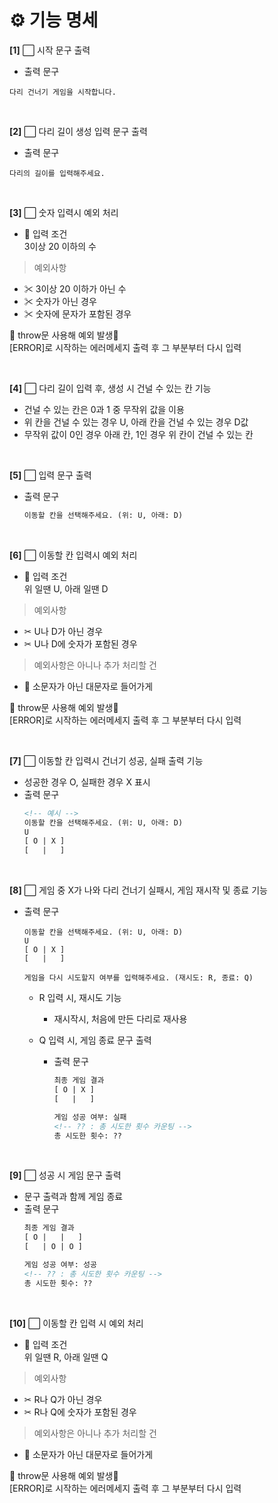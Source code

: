 # ⚙ **기능 명세**

**[1]** ⬜ 시작 문구 출력

* 출력 문구

```
다리 건너기 게임을 시작합니다.
```

<br>

**[2]** ⬜ 다리 길이 생성 입력 문구 출력

* 출력 문구

```
다리의 길이를 입력해주세요.
```

<br>

**[3]** ⬜ 숫자 입력시 예외 처리

* 📌 입력 조건<br>
  3이상 20 이하의 수
> 예외사항
* ✂ 3이상 20 이하가 아닌 수
* ✂ 숫자가 아닌 경우
* ✂ 숫자에 문자가 포함된 경우

🚫 throw문 사용해 예외 발생🚫<br>
[ERROR]로 시작하는 에러메세지 출력 후 그 부분부터 다시 입력

<br>

**[4]** ⬜ 다리 길이 입력 후, 생성 시 건널 수 있는 칸 기능

* 건널 수 있는 칸은 0과 1 중 무작위 값을 이용
* 위 칸을 건널 수 있는 경우 U, 아래 칸을 건널 수 있는 경우 D값
* 무작위 값이 0인 경우 아래 칸, 1인 경우 위 칸이 건널 수 있는 칸

<br>

**[5]** ⬜ 입력 문구 출력

* 출력 문구

    ```html
    이동할 칸을 선택해주세요. (위: U, 아래: D)
    ```

<br>

**[6]** ⬜ 이동할 칸 입력시 예외 처리

* 📌 입력 조건<br>
  위 일땐 U, 아래 일땐 D
> 예외사항
* ✂ U나 D가 아닌 경우
* ✂ U나 D에 숫자가 포함된 경우

> 예외사항은 아니나 추가 처리할 건
* 📍 소문자가 아닌 대문자로 들어가게

🚫 throw문 사용해 예외 발생🚫<br>
[ERROR]로 시작하는 에러메세지 출력 후 그 부분부터 다시 입력

<br>

**[7]** ⬜ 이동할 칸 입력시 건너기 성공, 실패 출력 기능

* 성공한 경우 O, 실패한 경우 X 표시
* 출력 문구
    ```html
    <!-- 예시 -->
    이동할 칸을 선택해주세요. (위: U, 아래: D)
    U
    [ O | X ]
    [   |   ]
    ```

<br>

**[8]** ⬜ 게임 중 X가 나와 다리 건너기 실패시, 게임 재시작 및 종료 기능

* 출력 문구
    ```
    이동할 칸을 선택해주세요. (위: U, 아래: D)
    U
    [ O | X ]
    [   |   ]

    게임을 다시 시도할지 여부를 입력해주세요. (재시도: R, 종료: Q)
    ```
    - R 입력 시, 재시도 기능
        + 재시작시, 처음에 만든 다리로 재사용

    - Q 입력 시, 게임 종료 문구 출력
        + 출력 문구
            ```html
            최종 게임 결과
            [ O | X ]
            [   |   ]

            게임 성공 여부: 실패
            <!-- ?? : 총 시도한 횟수 카운팅 -->
            총 시도한 횟수: ??
            ```

<br>

**[9]** ⬜ 성공 시 게임 문구 출력

* 문구 출력과 함께 게임 종료
* 출력 문구
    ```html
    최종 게임 결과
    [ O |   |   ]
    [   | O | O ]

    게임 성공 여부: 성공
    <!-- ?? : 총 시도한 횟수 카운팅 -->
    총 시도한 횟수: ??
    ```

<br>

**[10]** ⬜ 이동할 칸 입력 시 예외 처리

* 📌 입력 조건<br>
  위 일땐 R, 아래 일땐 Q
> 예외사항
* ✂ R나 Q가 아닌 경우
* ✂ R나 Q에 숫자가 포함된 경우

> 예외사항은 아니나 추가 처리할 건
* 📍 소문자가 아닌 대문자로 들어가게

🚫 throw문 사용해 예외 발생🚫<br>
[ERROR]로 시작하는 에러메세지 출력 후 그 부분부터 다시 입력

